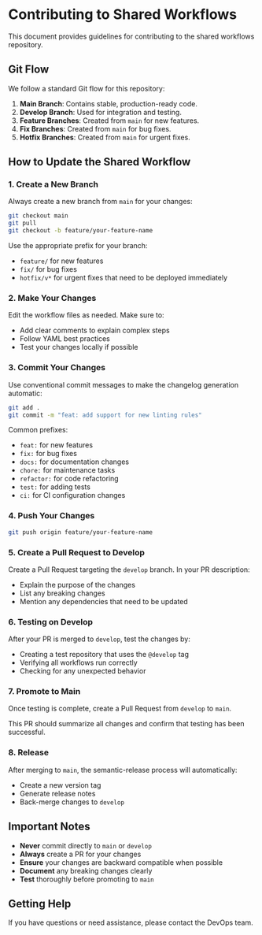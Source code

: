 # Contributing to Shared Workflows

This document provides guidelines for contributing to the shared workflows repository.

## Git Flow

We follow a standard Git flow for this repository:

1. **Main Branch**: Contains stable, production-ready code.
2. **Develop Branch**: Used for integration and testing.
3. **Feature Branches**: Created from `main` for new features.
4. **Fix Branches**: Created from `main` for bug fixes.
5. **Hotfix Branches**: Created from `main` for urgent fixes.

## How to Update the Shared Workflow

### 1. Create a New Branch

Always create a new branch from `main` for your changes:

```bash
git checkout main
git pull
git checkout -b feature/your-feature-name
```

Use the appropriate prefix for your branch:
- `feature/` for new features
- `fix/` for bug fixes
- `hotfix/v*` for urgent fixes that need to be deployed immediately

### 2. Make Your Changes

Edit the workflow files as needed. Make sure to:
- Add clear comments to explain complex steps
- Follow YAML best practices
- Test your changes locally if possible

### 3. Commit Your Changes

Use conventional commit messages to make the changelog generation automatic:

```bash
git add .
git commit -m "feat: add support for new linting rules"
```

Common prefixes:
- `feat:` for new features
- `fix:` for bug fixes
- `docs:` for documentation changes
- `chore:` for maintenance tasks
- `refactor:` for code refactoring
- `test:` for adding tests
- `ci:` for CI configuration changes

### 4. Push Your Changes

```bash
git push origin feature/your-feature-name
```

### 5. Create a Pull Request to Develop

Create a Pull Request targeting the `develop` branch. In your PR description:
- Explain the purpose of the changes
- List any breaking changes
- Mention any dependencies that need to be updated

### 6. Testing on Develop

After your PR is merged to `develop`, test the changes by:
- Creating a test repository that uses the `@develop` tag
- Verifying all workflows run correctly
- Checking for any unexpected behavior

### 7. Promote to Main

Once testing is complete, create a Pull Request from `develop` to `main`.

This PR should summarize all changes and confirm that testing has been successful.

### 8. Release

After merging to `main`, the semantic-release process will automatically:
- Create a new version tag
- Generate release notes
- Back-merge changes to `develop`

## Important Notes

- **Never** commit directly to `main` or `develop`
- **Always** create a PR for your changes
- **Ensure** your changes are backward compatible when possible
- **Document** any breaking changes clearly
- **Test** thoroughly before promoting to `main`

## Getting Help

If you have questions or need assistance, please contact the DevOps team.
